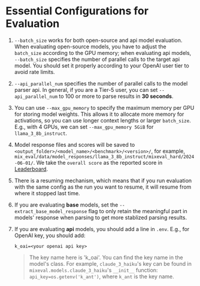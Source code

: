 # Essential Configurations for Evaluation

1. `--batch_size` works for both open-source and api model evaluation. When evaluating open-source models, you have to adjust the `batch_size` according to the GPU memory; when evaluating api models, `--batch_size` specifies the number of parallel calls to the target api model. You should set it properly according to your OpenAI user tier to avoid rate limits. 

2. `--api_parallel_num` specifies the number of parallel calls to the model parser api. In general, if you are a Tier-5 user, you can set `--api_parallel_num` to 100 or more to parse results in **30 seconds**.

3. You can use `--max_gpu_memory` to specify the maximum memory per GPU for storing model weights. This allows it to allocate more memory for activations, so you can use longer context lengths or larger `batch_size`. E.g., with 4 GPUs, we can set `--max_gpu_memory 5GiB` for `llama_3_8b_instruct`.

4. Model response files and scores will be saved to `<output_folder>/<model_name>/<benchmark>/<version>/`, for example, `mix_eval/data/model_responses/llama_3_8b_instruct/mixeval_hard/2024-06-01/`. We take the `overall score` as the reported score in [Leaderboard](https://mixeval.github.io/#leaderboard).

5. There is a resuming mechanism, which means that if you run evaluation with the same config as the run you want to resume, it will resume from where it stopped last time.

6. If you are evaluating **base** models, set the `--extract_base_model_response` flag to only retain the meaningful part in models' response when parsing to get more stablized parsing results.

7. If you are evaluating **api** models, you should add a line in `.env`. E.g., for OpenAI key, you should add:
    ```
    k_oai=<your openai api key>
    ```
    > The key name here is 'k_oai'. You can find the key name in the model's class. For example, `claude_3_haiku`'s key can be found in `mixeval.models.claude_3_haiku`'s `__init__` function: `api_key=os.getenv('k_ant')`, where `k_ant` is the key name.

